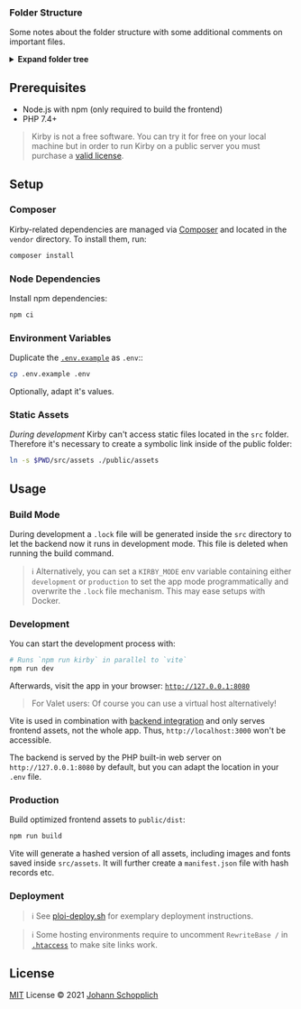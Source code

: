 ### Folder Structure

Some notes about the folder structure with some additional comments on important files.

<details>
<summary><b>Expand folder tree</b></summary>

```sh
kirby-vue-lightkit/
|
|   # Main entry point of the website, point your web server to this directory
├── public/
|   |
|   |   # Frontend assets generated by Vite (not tracked by Git)
|   ├── dist/
|   |
|   |   # Static images like icons
|   ├── img/
|   |
|   |   # Kirby's media folder for thumbnails and more (not tracked by Git)
|   └── media/
|
|   # Kirby's core folder containing templates, blueprints, etc.
├── site/
|   ├── blueprints/
|   ├── config/
|   |
|   |   # Create data objects fetchable via the `useController()` hook
|   ├── controllers/
|   |   |
|   |   |   # Acts as global site object similar to Kirby's `$site`
|   |   └── default.php
|   |
|   ├── plugins/kirby-vite/
|   |   |
|   |   |   # Core of the Vite integration plugin, mainly registers routes
|   |   ├── index.php
|   |   |
|   |   |   # Routes to handle controller requests
|   |   └── routes.php
|   |
|   └── templates/
|       |
|       |   # Index page and main entry point for the web application
|       └── default.php
|
|   # Includes all frontend-related sources
├── src/
|   |
|   |   # All components will be auto imported on-demand
|   ├── components/
|   |
|   |   # Hooks for common actions
|   ├── hooks/
|   |   |
|   |   |   # Fetch data of a controller by id
|   |   ├── useController.js
|   |   |
|   |   |   # Provides a object corresponding to Kirby's global `$site`
|   |   └── useSite.js
|   |
|   |   # File-based routing
|   ├── pages/
|   |
|   ├── App.vue
|   ├── index.css
|   ├── index.js
|   └── router.js
|
|   # Contains everything content and user data related (not tracked by Git)
├── storage/
|   ├── accounts/
|   ├── cache/
|   ├── content/
|   ├── logs/
|   └── sessions/
|
|   # Kirby CMS and other PHP dependencies (handled by Composer)
├── vendor/
|
|   # Environment variables for both Kirby and Vite (to be duplicated as `.env`)
├── .env.example
|
|   # Configuration file for Vite
└── vite.config.js
```

</details>

## Prerequisites

- Node.js with npm (only required to build the frontend)
- PHP 7.4+

> Kirby is not a free software. You can try it for free on your local machine but in order to run Kirby on a public server you must purchase a [valid license](https://getkirby.com/buy).

## Setup

### Composer

Kirby-related dependencies are managed via [Composer](https://getcomposer.org) and located in the `vendor` directory. To install them, run:

```bash
composer install
```

### Node Dependencies

Install npm dependencies:

```bash
npm ci
```

### Environment Variables

Duplicate the [`.env.example`](.env.example) as `.env`::

```bash
cp .env.example .env
```

Optionally, adapt it's values.

### Static Assets

_During development_ Kirby can't access static files located in the `src` folder. Therefore it's necessary to create a symbolic link inside of the public folder:

```bash
ln -s $PWD/src/assets ./public/assets
```

## Usage

### Build Mode

During development a `.lock` file will be generated inside the `src` directory to let the backend now it runs in development mode. This file is deleted when running the build command.

> ℹ️ Alternatively, you can set a `KIRBY_MODE` env variable containing either `development` or `production` to set the app mode programmatically and overwrite the `.lock` file mechanism. This may ease setups with Docker.

### Development

You can start the development process with:

```bash
# Runs `npm run kirby` in parallel to `vite`
npm run dev
```

Afterwards, visit the app in your browser: [`http://127.0.0.1:8080`](http://127.0.0.1:8080)

> For Valet users: Of course you can use a virtual host alternatively!

Vite is used in combination with [backend integration](https://vitejs.dev/guide/backend-integration.html) and only serves frontend assets, not the whole app. Thus, `http://localhost:3000` won't be accessible.

The backend is served by the PHP built-in web server on `http://127.0.0.1:8080` by default, but you can adapt the location in your `.env` file.

### Production

Build optimized frontend assets to `public/dist`:

```bash
npm run build
```

Vite will generate a hashed version of all assets, including images and fonts saved inside `src/assets`. It will further create a `manifest.json` file with hash records etc.

### Deployment

> ℹ️ See [ploi-deploy.sh](./scripts/ploi-deploy.sh) for exemplary deployment instructions.

> ℹ️ Some hosting environments require to uncomment `RewriteBase /` in [`.htaccess`](public/.htaccess) to make site links work.

## License

[MIT](./LICENSE) License © 2021 [Johann Schopplich](https://github.com/johannschopplich)
